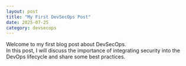 ```yaml
---
layout: post
title: "My First DevSecOps Post"
date: 2025-07-25
category: devsecops
---
```


Welcome to my first blog post about DevSecOps.  
In this post, I will discuss the importance of integrating security into the DevOps lifecycle and share some best practices.
